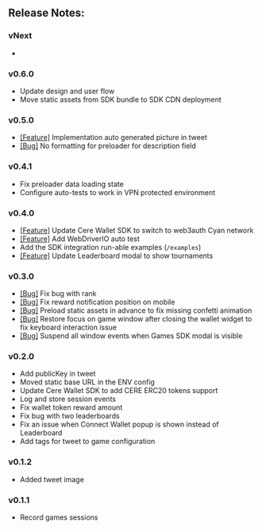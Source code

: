 ## Release Notes:

### vNext

-

### v0.6.0

- Update design and user flow
- Move static assets from SDK bundle to SDK CDN deployment

### v0.5.0

- [[Feature]](https://www.notion.so/cere/Gaming-API-Implement-link-shortener-for-Twitter-message-3dd6bfdd26004bac8e18e4d25c64fc1d?pvs=4)
  Implementation auto generated picture in tweet
- [[Bug]](https://www.notion.so/cere/No-formatting-for-preloader-for-description-field-40f7606a24db4290ace7ba78d859f140?pvs=4)
  No formatting for preloader for description field

### v0.4.1

- Fix preloader data loading state
- Configure auto-tests to work in VPN protected environment

### v0.4.0

- [[Feature](https://www.notion.so/cere/Cere-Wallet-Achieve-99-new-users-login-success-rate-in-Cere-Wallet-20610fe9e8564934b544a28aee4dacb9?pvs=4)]
  Update Cere Wallet SDK to switch to web3auth Cyan network
- [[Feature]](https://www.notion.so/cere/UI-tests-for-Wallet-Client-and-Games-49a07b7b50114f49bd4c012c6e6220f5?pvs=4)
  Add WebDriverIO auto test
- Add the SDK integration run-able examples (`/examples`)
- [[Feature]](https://www.notion.so/cere/Update-Leaderboard-modal-to-show-tournaments-65b3a7f4d8d848a384d36618e01b338c?pvs=4)
  Update Leaderboard modal to show tournaments

### v0.3.0

- [[Bug]](https://www.notion.so/cere/If-a-player-took-20th-place-or-higher-then-21st-place-has-a-gift-icon-5bb7e12a9e4544a29f21bc607b3df324?pvs=4)
  Fix bug with rank
- [[Bug]](https://www.notion.so/cere/A-rewarding-pop-up-appears-on-the-top-and-moves-the-layout-11a377734b264549aa70b75bab664333?pvs=4)
  Fix reward notification position on mobile
- [[Bug]](https://www.notion.so/cere/Confetti-animation-on-Congratulations-screen-does-not-always-work-the-first-time-f88c1b30b9074077b70bd400f6e46a96?pvs=4)
  Preload static assets in advance to fix missing confetti animation
- [[Bug]](https://www.notion.so/cere/After-interacting-with-Wallet-button-the-control-arrows-become-inactive-b4f58387f306481ead213af8cc7af364?pvs=4)
  Restore focus on game window after closing the wallet widget to fix keyboard interaction issue
- [[Bug]](https://www.notion.so/cere/By-clicking-on-Top-button-on-Leaderboard-user-can-paused-and-resumed-the-game-6c11c983f6bd47d98b7c8d476df26167?pvs=4)
  Suspend all window events when Games SDK modal is visible

### v0.2.0

- Add publicKey in tweet
- Moved static base URL in the ENV config
- Update Cere Wallet SDK to add CERE ERC20 tokens support
- Log and store session events
- Fix wallet token reward amount
- Fix bug with two leaderboards
- Fix an issue when Connect Wallet popup is shown instead of Leaderboard
- Add tags for tweet to game configuration

### v0.1.2

- Added tweet image

### v0.1.1

- Record games sessions
